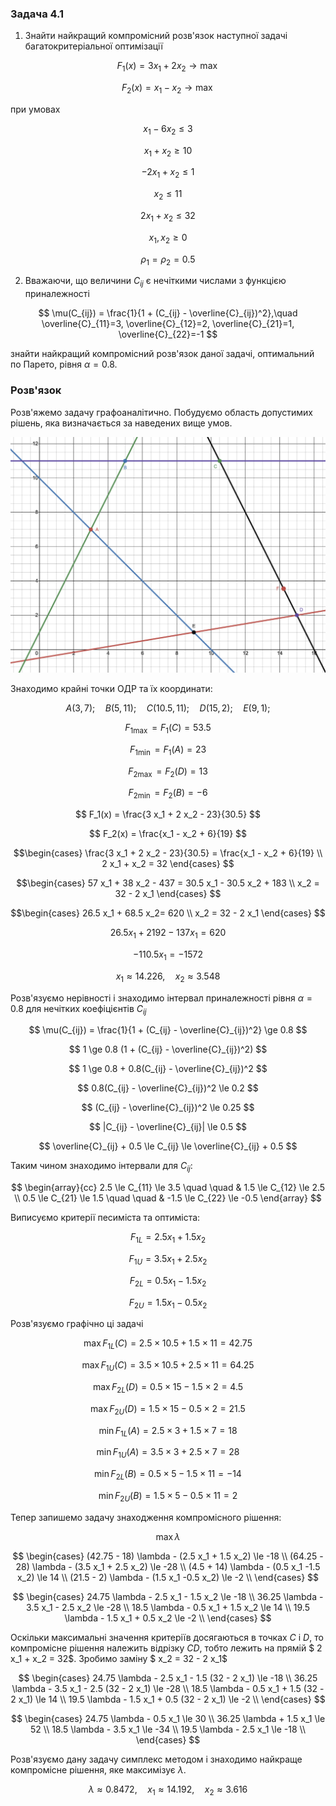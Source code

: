### Задача 4.1 

1. Знайти найкращий компромісний розв'язок наступної задачі багатокритеріальної оптимізації 

$$ F_1(x) = 3 x_1 + 2 x_2 \rightarrow \max $$

$$ F_2(x) =   x_1 -   x_2 \rightarrow \max $$

при умовах 

$$ x_1 - 6 x_2 \le 3 $$

$$ x_1 + x_2 \ge 10 $$

$$ -2 x_1 + x_2 \le 1 $$

$$ x_2 \le 11 $$

$$ 2 x_1 + x_2 \le 32 $$

$$ x_1, x_2 \ge 0 $$

$$ \rho_1 = \rho_2 = 0.5 $$

2. Вважаючи, що величини $C_{ij}$ є нечіткими числами з функцією приналежності
   
$$ \mu(C_{ij}) = \frac{1}{1 + (C_{ij} - \overline{C}_{ij})^2},\quad 
\overline{C}_{11}=3, 
\overline{C}_{12}=2, 
\overline{C}_{21}=1, 
\overline{C}_{22}=-1
$$

знайти найкращий компромісний розв'язок даної задачі, оптимальний по Парето, рівня $\alpha=0.8$. 

### Розв'язок

Розв'яжемо задачу графоаналітично. Побудуємо область допустимих рішень, яка визначається за наведених вище умов.

![](img4-1.png)

Знаходимо крайні точки ОДР та їх координати:

$$ A(3,7); \quad B(5,11); \quad C(10.5, 11); \quad D(15,2); \quad E(9,1); $$

$$ F_{1 \max} = F_1(C) = 53.5 $$

$$ F_{1 \min} = F_1(A) = 23 $$

$$ F_{2 \max} = F_2(D) = 13 $$

$$ F_{2 \min} = F_2(B) = -6 $$

$$ F_1(x) = \frac{3 x_1 + 2 x_2 - 23}{30.5} $$

$$ F_2(x) = \frac{x_1 - x_2 + 6}{19} $$

$$\begin{cases}
   \frac{3 x_1 + 2 x_2 - 23}{30.5} = \frac{x_1 - x_2 + 6}{19} \\
   2 x_1 + x_2 = 32 
\end{cases}
$$

$$\begin{cases}
    57 x_1 + 38 x_2 - 437 = 30.5 x_1 - 30.5 x_2 + 183 \\
    x_2 = 32 - 2 x_1
\end{cases}
$$

$$\begin{cases}
    26.5 x_1 + 68.5 x_2= 620 \\
    x_2 = 32 - 2 x_1
\end{cases}
$$

$$    26.5 x_1 + 2192 - 137 x_1 = 620 $$

$$    -110.5 x_1 = -1572 $$

$$  x_1 \approx 14.226, \quad  x_2 \approx 3.548 $$






Розв'язуємо нерівності і знаходимо інтервал приналежності рівня $\alpha=0.8$ для нечітких коефіцієнтів $C_{ij}$

$$ \mu(C_{ij}) = \frac{1}{1 + (C_{ij} - \overline{C}_{ij})^2} \ge 0.8 $$

$$ 1 \ge 0.8 (1 + (C_{ij} - \overline{C}_{ij})^2) $$

$$ 1 \ge 0.8 + 0.8(C_{ij} - \overline{C}_{ij})^2 $$

$$ 0.8(C_{ij} - \overline{C}_{ij})^2 \le 0.2 $$

$$ (C_{ij} - \overline{C}_{ij})^2 \le 0.25 $$

$$ |C_{ij} - \overline{C}_{ij}| \le 0.5 $$

$$ \overline{C}_{ij} + 0.5 \le C_{ij} \le \overline{C}_{ij} + 0.5 $$

Таким чином знаходимо інтервали для $C_{ij}$:

$$ \begin{array}{cc}
    2.5 \le C_{11} \le 3.5 \quad \quad & 1.5 \le C_{12} \le 2.5 \\
    0.5 \le C_{21} \le 1.5 \quad \quad & -1.5 \le C_{22} \le -0.5
\end{array}
$$

Виписуємо критерії песиміста та оптиміста:

$$ F_{1L} = 2.5 x_1 + 1.5 x_2 $$

$$ F_{1U} = 3.5 x_1 + 2.5 x_2 $$

$$ F_{2L} = 0.5 x_1 -1.5 x_2 $$

$$ F_{2U} = 1.5 x_1 -0.5 x_2 $$

Розв'язуємо графічно ці задачі

$$ \max F_{1L}(C) = 2.5 \times 10.5 + 1.5 \times 11 = 42.75 $$

$$ \max F_{1U}(C) = 3.5 \times 10.5 + 2.5 \times 11 = 64.25 $$

$$ \max F_{2L}(D) = 0.5 \times 15  -1.5 \times 2 = 4.5 $$

$$ \max F_{2U}(D) = 1.5 \times 15  -0.5 \times 2 = 21.5 $$

$$ \min F_{1L}(A) = 2.5 \times 3 + 1.5 \times 7 = 18 $$

$$ \min F_{1U}(A) = 3.5 \times 3 + 2.5 \times 7 = 28 $$

$$ \min F_{2L}(B) = 0.5 \times 5 -1.5 \times 11 = -14 $$

$$ \min F_{2U}(B) = 1.5 \times 5 -0.5 \times 11 = 2 $$

Тепер запишемо задачу знаходження компромісного рішення:

$$ \max \lambda $$

$$ \begin{cases}
    (42.75 - 18) \lambda - (2.5 x_1 + 1.5 x_2) \le -18 \\
    (64.25 - 28) \lambda - (3.5 x_1 + 2.5 x_2) \le -28 \\
    (4.5 + 14) \lambda - (0.5 x_1 -1.5 x_2) \le 14 \\
    (21.5 - 2) \lambda - (1.5 x_1 -0.5 x_2) \le -2 \\
\end{cases}
$$

$$ \begin{cases}
    24.75 \lambda - 2.5 x_1 - 1.5 x_2 \le -18 \\
    36.25 \lambda - 3.5 x_1 - 2.5 x_2 \le -28 \\
    18.5 \lambda - 0.5 x_1 + 1.5 x_2 \le 14 \\
    19.5 \lambda - 1.5 x_1 + 0.5 x_2 \le -2 \\
\end{cases}
$$

Оскільки максимальні значення критеріїв досягаються в точках $C$ і $D$, то компромісне рішення належить відрізку $CD$, тобто лежить на прямій $ 2 x_1 + x_2 = 32$. Зробимо заміну $ x_2 = 32 - 2 x_1$

$$ \begin{cases}
    24.75 \lambda - 2.5 x_1 - 1.5 (32 - 2 x_1) \le -18 \\
    36.25 \lambda - 3.5 x_1 - 2.5 (32 - 2 x_1) \le -28 \\
    18.5 \lambda - 0.5 x_1 + 1.5 (32 - 2 x_1) \le 14 \\
    19.5 \lambda - 1.5 x_1 + 0.5 (32 - 2 x_1) \le -2 \\
\end{cases}
$$

$$ \begin{cases}
    24.75 \lambda - 0.5 x_1  \le 30 \\
    36.25 \lambda + 1.5 x_1  \le 52 \\
    18.5 \lambda - 3.5 x_1  \le -34 \\
    19.5 \lambda - 2.5 x_1 \le -18 \\
\end{cases}
$$

Розв'язуємо дану задачу симплекс методом і знаходимо найкраще компромісне рішення, яке максимізує $\lambda$.

$$ \lambda \approx 0.8472,\quad x_1 \approx 14.192,\quad x_2 \approx 3.616 $$